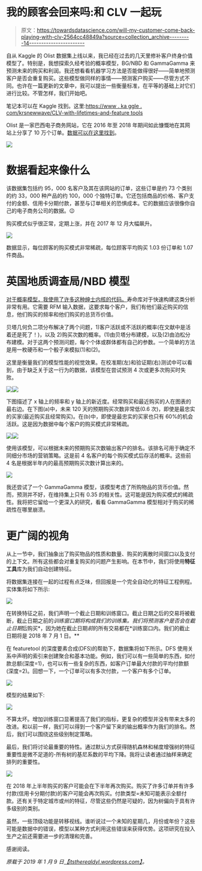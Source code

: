 # 我的顾客会回来吗:和 CLV 一起玩

> 原文：<https://towardsdatascience.com/will-my-customer-come-back-playing-with-clv-2564cc48849a?source=collection_archive---------14----------------------->

自从 Kaggle 的 Olist 数据集上线以来，我已经在过去的几天里修补客户终身价值模型了。特别是，我想探索久经考验的概率模型，BG/NBD 和 GammaGamma 来预测未来的购买和利润。我还想看看机器学习方法是否能做得很好——简单地预测客户是否会重复购买。这些模型做同样的事情——预测客户购买——尽管方式不同。也许在一篇更新的文章中，我可以提出一些衡量标准，在平等的基础上对它们进行比较。不管怎样，我们开始吧。

笔记本可以在 Kaggle 找到。这里:[https://www . ka ggle . com/krsnewwave/CLV-with-lifetimes-and-feature tools](https://www.kaggle.com/krsnewwave/clv-with-lifetimes-and-featuretools)

Olist 是一家巴西电子商务网站，它在 2016 年至 2018 年期间如此慷慨地在其网站上分享了 10 万个订单。[数据可以在这里找到](https://www.kaggle.com/olistbr/brazilian-ecommerce/home)。

![](img/ef164bfa48cad5cf51377d13390da4e1.png)

# 数据看起来像什么

该数据集包括约 95，000 名客户及其在该网站的订单，这些订单是约 73 个类别的约 33，000 种产品的约 100，000 个独特订单。它还包括商品的价格、客户支付的金额、信用卡分期付款，甚至与订单相关的恐惧成本。它的数据应该很像你自己的电子商务公司的数据。😉

购买模式似乎很正常，定期上涨，并在 2017 年 12 月大幅飙升。

![](img/60fc5c495a325796fa5d443087ded05c.png)

数据显示，每位顾客的购买模式非常稀疏，每位顾客平均购买 1.03 份订单和 1.07 件商品。

# 英国地质调查局/NBD 模型

[对于概率模型，我使用了许多这种绅士内核的代码。](https://www.kaggle.com/dhimananubhav/customer-lifetime-value)寿命库对于快速构建这类分析非常有用。它需要 RFM 输入数据，这要求每个客户，我们有他们最近购买的信息，他们购买的频率和他们购买的总货币价值。

贝塔几何负二项分布解决了两个问题，1)客户活跃或不活跃的概率(在文献中是活着还是死了！)，以及 2)购买次数的概率。(1)由贝塔分布建模，以及(2)由泊松分布建模。对于这两个预测问题，每个个体或群体都有自己的参数。一个简单的方法是用一枚硬币和一个骰子来模拟(1)和(2)。

这里是衡量我们的模型性能的视觉效果。在校准期(左)和验证期(右)测试中可以看到，由于缺乏关于这一行为的数据，该模型在尝试预测 4 次或更多次购买时失败。

![](img/bc2f4a1a77a9177aa1cb719d29cca6e5.png)![](img/a5ef59f36ff36a8a507bec24bf1c6e64.png)

下图描述了 x 轴上的频率和 y 轴上的新近度。经常购买和最近购买的人在图表的最右边。在下图(a)中，未来 120 天的预期购买次数非常低(0.6 次)，即使是最忠实的买家(最近购买且经常购买)。在(b)中，即使是最忠实的买家也只有 60%的机会活跃。这是因为数据中每个客户的购买模式非常稀疏。

![](img/eafd596f48ac1354ce4de6aebf59686f.png)![](img/8fe5e89280011ec76a83b9402907c1f1.png)

使用该模型，可以根据未来的预期购买次数输出客户的排名。该排名可用于确定不同细分市场的营销策略。这是前 4 名客户的每个购买模式后存活的概率。这些前 4 名是根据半年内的最高预期购买次数计算出来的。

![](img/942df34237c836bd15437bd08175354d.png)

我还尝试了一个 GammaGamma 模型，该模型考虑了所购物品的货币价值。然而，预测并不好，在维持集上只有 0.35 的相关性。这可能是因为购买模式的稀疏性。我将把它留给一个更深入的研究，看看 GammaGamma 模型相对于购买的稀疏性在哪里崩溃。

# 更广阔的视角

从上一节中，我们抽象出了购买物品的性质和数量、购买的离散时间窗口以及支付的上下文。所有这些都会对重复购买的问题产生影响。在本节中，我们将使用**特征工具**库为我们自动创建特征。

将数据集连接在一起的过程有点乏味，但回报是一个完全自动化的特征工程例程。实体集将如下所示:

![](img/06c1c23f58f742a001f91c858c5f2f15.png)

在转换特征之前，我们声明一个截止日期和训练窗口。截止日期之后的交易将被截断，截止日期之前的*训练窗口期将构成我们的训练集。我们将预测客户是否会在截止日期*后购买*，因为她在截止日期*前*的所有交易都在*训练窗口内。我们的截止日期将是 2018 年 7 月 1 日。**

在 featuretool 的深度要素合成(DFS)的帮助下，数据集将如下所示。DFS 使用关系中声明的索引来创建聚合和基本功能。例如，我们可以有一些简单的东西，如付款总额(深度=1)，也可以有一些复杂的东西，如客户订单最大付款的平均付款额(深度=2)。回想一下，一个订单可以有多次付款，一个客户有多个订单。

![](img/7aff61eff93a29b1bc70b1f4d88eb2a3.png)

模型的结果如下:

![](img/4a2fd5cf0dbf95d5cb10b88fabacf86e.png)

不算太坏。增加训练窗口显著提高了我们的指标，更复杂的模型并没有带来太多的改进。和以前一样，我们可以得到一个客户留下来的输出概率作为我们的排名。然后，我们可以围绕这些级别制定策略。

最后，我们将讨论最重要的特性。通过默认方式获得随机森林和梯度增强树的特征重要性是微不足道的-所有树的基尼系数的平均下降。我将让读者通过抽样来确定排列的重要性。

![](img/55ed3783baa9e8dcd295bf1aed0f2e66.png)

在 2018 年上半年购买的客户可能会在下半年再次购买。购买了许多订单并有许多付款(信用卡分期付款)的客户可能会再次购买。付款类型=未知可能表示全额付款。还有关于特定城市或州的特征，尽管这些仍然是可疑的，因为树偏向于具有许多级别的类别。

虽然，一些顶级功能是转移视线。谁听说过一个未知的星期几，月份或年份？这些可能是数据中的错误，模型以某种方式利用这些错误来获得优势。这项研究在投入生产之前还需要进一步的清理和完善。

感谢阅读。

*原载于 2019 年 1 月 9 日*[*【itstherealdyl.wordpress.com】*](https://itstherealdyl.wordpress.com/2019/01/09/will-my-customer-come-back-playing-with-clv/)*。*